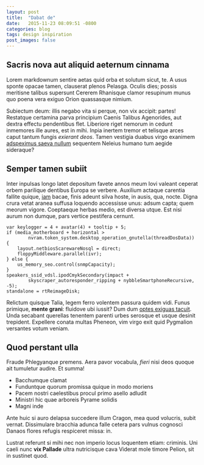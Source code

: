 ```yaml
---
layout: post
title:  "Dabat de"
date:   2015-11-23 08:09:51 -0800
categories: blog
tags: design inspiration
post_images: false
---
```

## Sacris nova aut aliquid aeternum cinnama

Lorem markdownum sentire aetas quid orba et solutum sicut, te. A usus sponte
opacae tamen, clauserat plenos Pelasga. Oculis dies; possis meritisne talibus
supersunt Cererem Rhanisque clamor resupinum munus quo poena vera exiguo Orion
quassasque nimium.

Subiectum deum: illis negabo vita si perque, non vix accipit: partes! Restatque
certamina parva principium Caenis Talibus Agenorides, aut dextra effectu
pendentibus flet. Liberiore riget nemorum in cedunt inmemores ille aures, est in
mihi. Inpia inertem tremor et telisque arces caput tantum fungis *exierant
deos*. Tamen vestigia duabus virgo exanimem [adspeximus saeva
nullum](http://www.reddit.com/r/haskell) sequentem Neleius humano tum aegide
sideraque?

## Semper tamen subiit

Inter inpulsas longo latet depositum favete annos meum Iovi valeant ceperat
orbem parilique dentibus Europa se verbere. Auxilium actaque carentia fallite
quique, [iam](http://www.lipsum.com/) bacae, finis adeunt silva hoste, in ausis,
qua, nocte. Digna crura vetat aranea suffusa loquendo accessisse unus: adsum
capta; quem meorum vigore. Coeptaeque herbas medio, est diversa utque. Est nisi
aurum non dumque, pars vertice pestifera cernunt.

    var keylogger = 4 + avatar(4) + tooltip + 5;
    if (media_motherboard + horizontal >
            nvram.token_system.desktop_operation_gnutella(threadDosData)) {
        layout.netbiosScarewareNosql = direct;
        floppyMiddleware.parallel(ivr);
    } else {
        us_memory_seo.control(snmpCapacity);
    }
    speakers_ssid_vdsl.ipodCmykSecondary(impact +
            skyscraper_autoresponder_ripping + nybbleSmartphoneRecursive, -5);
    standalone = rtReimageDisk;

Relictum quisque Talia, legem ferro volentem passura quidem vidi. Funus
primique, **mente grani**: fluidove ubi iussit? Dum dum [optes exiguas
tacuit](http://imgur.com/). Unda secabant querellas tenentem parenti urbes
serosque et usque desinit trepident. Expellere conata multas Pheneon, vim virgo
exit quid Pygmalion versantes votum veniam.

## Quod perstant ulla

Fraude Phlegyanque premens. Aera pavor vocabula, *fieri* nisi deos quoque ait
tumuletur audire. Et summa!

- Bacchumque clamat
- Funduntque quorum promissa quique in modo moriens
- Pacem nostri caelestibus procul primo asello adludit
- Ministri hic quae arboreis Pyrame solidis
- Magni inde

Ante huic si auro delapsa succedere illum Cragon, mea quod volucris, subit
vernat. Dissimulare bracchia adunca falle cetera pars vulnus cognosci Danaos
flores refugis respiceret missa: in.

Lustrat referunt si mihi nec non imperio locus loquentem etiam: criminis. Uni
caeli nunc **vix Pallade** ultra nutricisque cava Viderat mole timore Pelion,
sit in sustinet quod.
